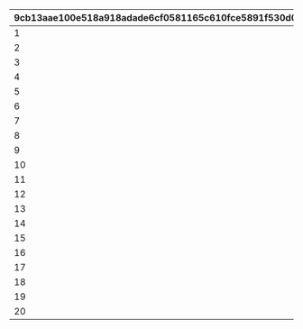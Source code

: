 |9cb13aae100e518a918adade6cf0581165c610fce5891f530d06b011434fbb08|10cec7e725b50e0e7e3de83986a76e8b4b470887d6c42c95597ee1f2384f99ca|fdba166ae40526837fc6bb3fdc1fb0df4d50673256caf4fa0fb9669c940ef265|b9c0d61726460de117ded62059382390d7ac06296cc4dacbaf58b535ac51c8dd|c5adba220ef51c709c1615880cbda1d3d3740129c4e6334944d91d010aab7fe9|5d467c1b0197c786d4c0baad1cc400765a5650d271acfdbe847bb562ad3ddb59|a06a921a86786368cad6aa1127e9dceff43acfe112b54f92872b8c511eff1232|
| --- | --- | --- | --- | --- | --- | --- |
|1|1|9999999|50|50|0|0|
|2|2|9999999|20|80|0|0|
|3|3|2000|70|30|0|0|
|4|3|5000|30|40|30|0|
|5|3|10000|0|40|40|20|
|6|3|15000|0|30|40|30|
|7|3|20000|0|25|40|35|
|8|3|25000|0|20|40|40|
|9|3|30000|0|15|40|45|
|10|3|35000|0|10|40|50|
|11|3|40000|0|10|35|55|
|12|3|45000|0|5|35|60|
|13|3|50000|0|5|30|65|
|14|3|55000|0|0|30|70|
|15|3|60000|0|0|25|75|
|16|3|65000|0|0|20|80|
|17|3|70000|0|0|15|85|
|18|3|75000|0|0|10|90|
|19|3|80000|0|0|5|95|
|20|3|9999999|0|0|0|100|